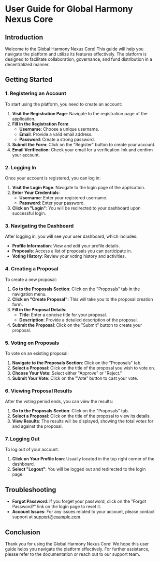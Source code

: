 # User Guide for Global Harmony Nexus Core

## Introduction

Welcome to the Global Harmony Nexus Core! This guide will help you navigate the platform and utilize its features effectively. The platform is designed to facilitate collaboration, governance, and fund distribution in a decentralized manner.

## Getting Started

### 1. Registering an Account

To start using the platform, you need to create an account:

1. **Visit the Registration Page**: Navigate to the registration page of the application.
2. **Fill in the Registration Form**:
   - **Username**: Choose a unique username.
   - **Email**: Provide a valid email address.
   - **Password**: Create a strong password.
3. **Submit the Form**: Click on the "Register" button to create your account.
4. **Email Verification**: Check your email for a verification link and confirm your account.

### 2. Logging In

Once your account is registered, you can log in:

1. **Visit the Login Page**: Navigate to the login page of the application.
2. **Enter Your Credentials**:
   - **Username**: Enter your registered username.
   - **Password**: Enter your password.
3. **Click on "Login"**: You will be redirected to your dashboard upon successful login.

### 3. Navigating the Dashboard

After logging in, you will see your user dashboard, which includes:

- **Profile Information**: View and edit your profile details.
- **Proposals**: Access a list of proposals you can participate in.
- **Voting History**: Review your voting history and activities.

### 4. Creating a Proposal

To create a new proposal:

1. **Go to the Proposals Section**: Click on the "Proposals" tab in the navigation menu.
2. **Click on "Create Proposal"**: This will take you to the proposal creation form.
3. **Fill in the Proposal Details**:
   - **Title**: Enter a concise title for your proposal.
   - **Description**: Provide a detailed description of the proposal.
4. **Submit the Proposal**: Click on the "Submit" button to create your proposal.

### 5. Voting on Proposals

To vote on an existing proposal:

1. **Navigate to the Proposals Section**: Click on the "Proposals" tab.
2. **Select a Proposal**: Click on the title of the proposal you wish to vote on.
3. **Choose Your Vote**: Select either "Approve" or "Reject."
4. **Submit Your Vote**: Click on the "Vote" button to cast your vote.

### 6. Viewing Proposal Results

After the voting period ends, you can view the results:

1. **Go to the Proposals Section**: Click on the "Proposals" tab.
2. **Select a Proposal**: Click on the title of the proposal to view its details.
3. **View Results**: The results will be displayed, showing the total votes for and against the proposal.

### 7. Logging Out

To log out of your account:

1. **Click on Your Profile Icon**: Usually located in the top right corner of the dashboard.
2. **Select "Logout"**: You will be logged out and redirected to the login page.

## Troubleshooting

- **Forgot Password**: If you forget your password, click on the "Forgot Password?" link on the login page to reset it.
- **Account Issues**: For any issues related to your account, please contact support at [support@example.com](mailto:support@example.com).

## Conclusion

Thank you for using the Global Harmony Nexus Core! We hope this user guide helps you navigate the platform effectively. For further assistance, please refer to the documentation or reach out to our support team.

